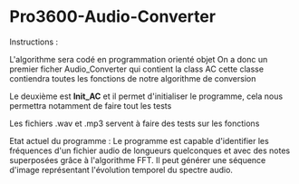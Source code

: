 # Pro3600-Audio-Converter

Instructions :

L'algorithme sera codé en programmation orienté objet
On a donc un premier ficher Audio_Converter qui contient la class AC
cette classe contiendra toutes les fonctions de notre algorithme de conversion

Le deuxième est __Init_AC__ et il permet d'initialiser le programme, cela nous permettra notamment de faire tout les tests

Les fichiers .wav et .mp3 servent à faire des tests sur les fonctions

Etat actuel du programme : 
Le programme est capable d'identifier les fréquences d'un fichier audio de longueurs quelconques et avec des notes superposées grâce à l'algorithme FFT.
Il peut générer une séquence d'image représentant l'évolution temporel du spectre audio.
